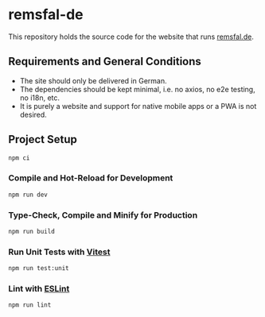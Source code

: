 # remsfal-de

This repository holds the source code for the website that runs [remsfal.de](https://remsfal.de).

## Requirements and General Conditions

- The site should only be delivered in German.
- The dependencies should be kept minimal, i.e. no axios, no e2e testing, no i18n, etc.
- It is purely a website and support for native mobile apps or a PWA is not desired.

## Project Setup

```sh
npm ci
```

### Compile and Hot-Reload for Development

```sh
npm run dev
```

### Type-Check, Compile and Minify for Production

```sh
npm run build
```

### Run Unit Tests with [Vitest](https://vitest.dev/)

```sh
npm run test:unit
```

### Lint with [ESLint](https://eslint.org/)

```sh
npm run lint
```
